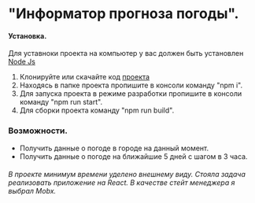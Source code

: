 # "Информатор прогноза погоды".

#### Установка.

Для уставноки проекта на компьютер у вас должен быть установлен [Node Js](https://nodejs.org/en/)

1. Клонируйте или скачайте код [проекта](https://github.com/MKvaratshelia/IBS-test.git)
2. Находясь в папке проекта пропишите в консоли команду "npm i".
3. Для запуска проекта в режиме разработки пропишите в консоли команду "npm run start".
4. Для сборки проекта команду "npm run build".

### Возможности.

- Получить данные о погоде в городе на данный момент.
- Получить данные о погоде на ближайшие 5 дней с шагом в 3 часа.

###### В проекте минимум времени уделено внешнему виду. Стояла задача реализовать приложение на React. В качестве стейт менеджера я выбрал Mobx.

